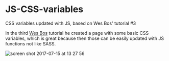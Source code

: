 # JS-CSS-variables
CSS variables updated with JS, based on Wes Bos' tutorial #3

In the third [Wes Bos](http://wesbos.com/courses/) tutorial he created a page with some basic CSS variables, which is great because then those can be easily updated with JS functions not like SASS.

![screen shot 2017-07-15 at 13 27 56](https://user-images.githubusercontent.com/9334646/28239027-e9f4acde-6961-11e7-9431-2520315964a2.png)
